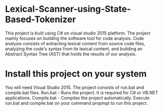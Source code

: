 # Lexical-Scanner-using-State-Based-Tokenizer

This project is built using C# on visual studio 2015 platform.
The project mainly focuses on building the software tool for code analysis.
Code analysis consists of extracting lexical content from source code files, analyzing the code's syntax from its lexical content, 
and building an Abstract Syntax Tree (AST) that holds the results of our analysis.



# Install this project on your system

    
You will need Visual Studio 2015.
The project consists of run.bat and compile.bat files.
Run.bat - Runs the project. It is required for C# or VB.NET applications.
Compile.bat - Compiles the project automatically. 
Execute run.bat and compile.bat on your command propmpt to run this project.
